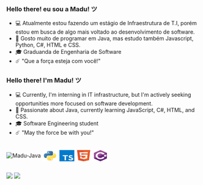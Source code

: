 ### Hello there! eu sou a Madu! ツ

- 💻 Atualmente estou fazendo um estágio de Infraestrutura de T.I, porém estou em busca de algo mais voltado ao desenvolvimento de software.
- 👾 Gosto muito de programar em Java, mas estudo também Javascript, Python, C#, HTML e CSS. 
- 🎓 Graduanda de Engenharia de Software
- ☄️ "Que a força esteja com você!"

### Hello there! I'm Madu! ツ
- 💻 Currently, I'm interning in IT infrastructure, but I'm actively seeking opportunities more focused on software development.
- 👾 Passionate about Java, currently learning JavaScript, C#, HTML, and CSS.
- 🎓 Software Engineering student
- ☄️ "May the force be with you!"

<div style="display: inline_block"><br>
  <img align="center" alt="Madu-Java" height="30" width="40" 
            <img src="https://cdn.jsdelivr.net/gh/devicons/devicon@latest/icons/java/java-original.svg" />
    <img align="center" alt="Madu-Python" height="30" width="40" src="https://raw.githubusercontent.com/devicons/devicon/master/icons/python/python-original.svg">
  <img align="center" alt="Madu-Js" height="30" width="40" src="https://raw.githubusercontent.com/devicons/devicon/master/icons/typescript/typescript-plain.svg">
  <img align="center" alt="Madu-HTML" height="30" width="40" src="https://raw.githubusercontent.com/devicons/devicon/master/icons/html5/html5-original.svg">
  <img align="center" alt="Madu-Csharp" height="30" width="40" src="https://raw.githubusercontent.com/devicons/devicon/master/icons/csharp/csharp-original.svg">
</div>
  
  ##
 
<div> 
  <a href = "mailto:softwaremadu@gmail.com"><img src="https://img.shields.io/badge/-Gmail-%23333?style=for-the-badge&logo=gmail&logoColor=white" target="_blank"></a>
  <a href="https://www.linkedin.com/in/maria-eduarda-viana-bb271723a" target="_blank"><img src="https://img.shields.io/badge/-LinkedIn-%230077B5?style=for-the-badge&logo=linkedin&logoColor=white" target="_blank"></a> 

  
</div>
